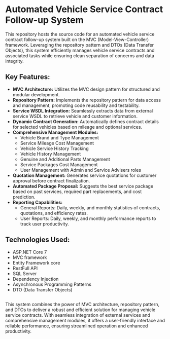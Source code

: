 
# Automated Vehicle Service Contract Follow-up System

This repository hosts the source code for an automated vehicle service contract follow-up system built on the MVC (Model-View-Controller) framework. Leveraging the repository pattern and DTOs (Data Transfer Objects), this system efficiently manages vehicle service contracts and associated tasks while ensuring clean separation of concerns and data integrity.
## Key Features:
- **MVC Architecture:** Utilizes the MVC design pattern for structured and modular development.
- **Repository Pattern:** Implements the repository pattern for data access and management, promoting code reusability and testability.
- **Service WSDL Integration:** Seamlessly extracts data from external service WSDL to retrieve vehicle and customer information.
- **Dynamic Contract Generation:** Automatically defines contract details for selected vehicles based on mileage and optional services.
- **Comprehensive Management Modules:**
    - Vehicle Brand and Type Management
    - Service Mileage Cost Management
    - Vehicle Service History Tracking
    - Vehicle History Management
    - Genuine and Additional Parts Management
    - Service Packages Cost Management
    - User Management with Admin and Service Advisers roles
- **Quotation Management:** Generates service quotations for customer approval before contract finalization.
- **Automated Package Proposal:** Suggests the best service package based on past services, required part replacements, and cost prediction.
- **Reporting Capabilities:** 
    - General Reports: Daily, weekly, and monthly statistics of contracts, quotations, and efficiency rates.
    - User Reports: Daily, weekly, and monthly performance reports to track user productivity.
## Technologies Used:
- ASP.NET Core 7
- MVC framework
- Entity Framework core
- RestFull API
- SQL Server
- Dependency Injection
- Asynchronous Programming Patterns
- DTO (Data Transfer Objects)
## 
This system combines the power of MVC architecture, repository pattern, and DTOs to deliver a robust and efficient solution for managing vehicle service contracts. With seamless integration of external services and comprehensive management modules, it offers a user-friendly interface and reliable performance, ensuring streamlined operation and enhanced productivity.


